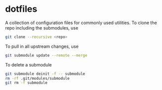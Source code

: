 dotfiles
=======
A collection of configuration files for commonly used utilities. To
clone the repo including the submodules, use 

```bash
git clone --recursive <repo>
```

To pull in all upstream changes, use

```bash
git submodule update --remote --merge
```

To delete a submodule

```bash
git submodule deinit -f -- submodule
rm -rf .git/modules/submodule
git rm -f submodule
```
